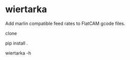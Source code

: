 # wiertarka
Add marlin compatible feed rates to FlatCAM gcode files.

clone

pip install .

wiertarka -h
